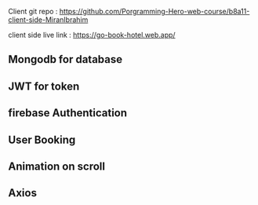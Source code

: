 Client git repo : https://github.com/Porgramming-Hero-web-course/b8a11-client-side-MiranIbrahim

client side live link : https://go-book-hotel.web.app/

## Mongodb for database
## JWT for token
## firebase Authentication
## User Booking
## Animation on scroll
## Axios
